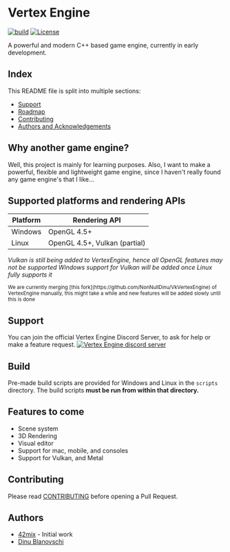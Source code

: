 # Vertex Engine

[![build](https://github.com/VertexEngine/VertexEngine/workflows/build/badge.svg)](#)
[![License](https://img.shields.io/github/license/VertexEngine/VertexEngine?color=blue)](https://github.com/VertexEngine/VertexEngine/blob/master/LICENSE)

A powerful and modern C++ based game engine, currently in early development.

## Index
This README file is split into multiple sections:
* [Support](https://github.com/VertexEngine/VertexEngine#support)
* [Roadmap](https://github.com/VertexEngine/VertexEngine#features-to-come)
* [Contributing](https://github.com/VertexEngine/VertexEngine#contributing)
* [Authors and Acknowledgements](https://github.com/VertexEngine/VertexEngine#authors)

## Why another game engine?
Well, this project is mainly for learning purposes. Also, I want to make a powerful, flexible and lightweight game engine, since I haven't really found any game engine's that I like...

## Supported platforms and rendering APIs
| Platform | Rendering API                   |
|----------|---------------------------------|
| Windows  | OpenGL 4.5+                     |
| Linux    | OpenGL 4.5+, Vulkan (partial)   |

*Vulkan is still being added to VertexEngine, hence all OpenGL features may not be supported*
*Windows support for Vulkan will be added once Linux fully supports it*

<sup>
We are currently merging [this fork](https://github.com/NonNullDinu/VkVertexEngine) of VertexEngine manually, this might take a while and new features will be added slowly until this is done
</sup>

## Support
You can join the official Vertex Engine Discord Server, to ask for help or make a feature request.
[![Vertex Engine discord server](https://discord.com/api/guilds/698193704032141402/embed.png?style=banner2)](https://discord.gg/hA5kHnK)

## Build
Pre-made build scripts are provided for Windows and Linux in the `scripts` directory. The build scripts **must be run from within that directory.**

## Features to come
* Scene system
* 3D Rendering
* Visual editor
* Support for mac, mobile, and consoles
* Support for Vulkan, and Metal

## Contributing
Please read [CONTRIBUTING](https://github.com/VertexEngine/VertexEngine/blob/master/.github/CONTRIBUTING.md) before opening a Pull Request.

## Authors
* [42mix](https://github.com/42mix) - Initial work
* [Dinu Blanovschi](https://github.com/dblanovschi)
